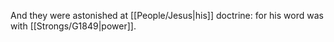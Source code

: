 And they were astonished at [[People/Jesus\|his]] doctrine: for his word was with [[Strongs/G1849\|power]].
